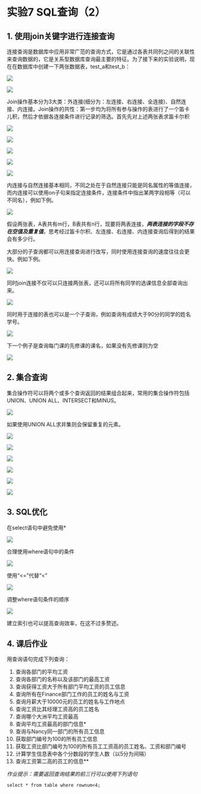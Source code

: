 # 实验7 SQL查询（2）

## 1. 使用join关键字进行连接查询

连接查询是数据库中应用非常广范的查询方式，它是通过各表共同列之间的关联性来查询数据的，它是关系型数据库查询最主要的特征。为了接下来的实验说明，现在在数据库中创建一下两张数据表，test_a和test_b：

![](pic/1.png)

![](pic/2.png)

Join操作基本分为3大类：外连接(细分为：左连接、右连接、全连接)、自然连接、内连接。Join操作的共性：第一步均为将所有参与操作的表进行了一个笛卡儿积，然后才依据各连接条件进行记录的筛选。首先先对上述两张表求笛卡尔积

![](pic/3.png)

![](pic/4.png)

![](pic/5.png)

![](pic/6.png)

![](pic/7.png)


内连接与自然连接基本相同，不同之处在于自然连接只能是同名属性的等值连接，而内连接可以使用on子句来指定连接条件，连接条件中指出某两字段相等（可以不同名），例如下例。

![](pic/8.png)

假设两张表，A表共有m行，B表共有n行，现要将两表连接，***两表连接的字段不存在空值及重复值***，思考经过笛卡尔积、左连接、右连接、内连接查询后得到的结果会有多少行。

大部分的子查询都可以用连接查询进行改写，同时使用连接查询的速度往往会更快。例如下例。

![](pic/9.png)

同时join连接不仅可以只连接两张表，还可以将所有同学的选课信息全部查询出来。

![](pic/10.png)

同时用于连接的表也可以是一个子查询，例如查询有成绩大于90分的同学的姓名学号。

![](pic/11.png)

下一个例子是查询每门课的先修课的课名，如果没有先修课则为空

![](pic/12.png)

## 2. 集合查询

集合操作符可以将两个或多个查询返回的结果组合起来，常用的集合操作符包括UNION、UNION ALL、INTERSECT和MINUS。

![](pic/13.png)

如果使用UNION ALL求并集则会保留重复的元素。

![](pic/14.png)

![](pic/15.png)

![](pic/16.png)

![](pic/17.png)

![](pic/18.png)

![](pic/19.png)

## 3. SQL优化
在select语句中避免使用*

![](pic/20.png)

合理使用where语句中的条件

![](pic/21.png)

使用“<=”代替“<”

![](pic/22.png)

调整where语句条件的顺序

![](pic/23.png)

建立索引也可以提高查询效率，在这不过多赘述。

## 4. 课后作业

用查询语句完成下列查询：
1. 查询各部门的平均工资
2. 查询各部门的名称以及该部门的最高工资
3. 查询获得工资大于所有部门平均工资的员工信息
4. 查询所有在Finance部门工作的员工的姓名与工资
5. 查询月薪大于10000元的员工的姓名与工作地点
6. 查询工资比其经理工资高的员工姓名
7. 查询哪个大洲平均工资最高
8. 查询平均工资最高的部门信息*
9. 查询与Nancy同一部门的所有员工信息
10. 获取部门编号为100的所有员工信息
11. 获取工资比部门编号为100的所有员工工资高的员工姓名、工资和部门编号
12. 计算学生信息表中各个分数段的学生人数（以5分为间隔）
13. 查询工资第二高的员工的信息**

*作业提示：需要返回查询结果的前三行可以使用下列语句*

    select * from table where rownum<4;

